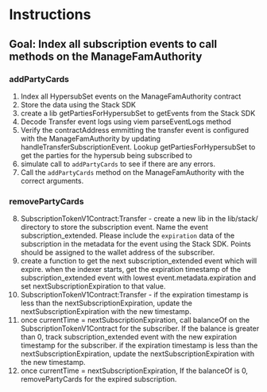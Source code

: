# Instructions

## Goal: Index all subscription events to call methods on the ManageFamAuthority

### addPartyCards

1. Index all HypersubSet events on the ManageFamAuthority contract
2. Store the data using the Stack SDK
3. create a lib getPartiesForHypersubSet to getEvents from the Stack SDK
4. Decode Transfer event logs using viem parseEventLogs method
5. Verify the contractAddress emmitting the transfer event is configured with the ManageFamAuthority by updating handleTransferSubscriptionEvent. Lookup getPartiesForHypersubSet to get the parties for the hypersub being subscribed to
6. simulate call to `addPartyCards` to see if there are any errors.
7. Call the `addPartyCards` method on the ManageFamAuthority with the correct arguments.

### removePartyCards

8. SubscriptionTokenV1Contract:Transfer - create a new lib in the lib/stack/ directory to store the subscription event. Name the event subscription_extended. Please include the `expiration` data of the subscription in the metadata for the event using the Stack SDK. Points should be assigned to the wallet address of the subscriber.
9. create a function to get the next subscription_extended event which will expire. when the indexer starts, get the expiration timestamp of the subscription_extended event with lowest event.metadata.expiration and set nextSubscriptionExpiration to that value.
10. SubscriptionTokenV1Contract:Transfer - if the expiration timestamp is less than the nextSubscriptionExpiration, update the nextSubscriptionExpiration with the new timestamp.
11. once currentTime = nextSubscriptionExpiration, call balanceOf on the SubscriptionTokenV1Contract for the subscriber. If the balance is greater than 0, track subscription_extended event with the new expiration timestamp for the subscriber. if the expiration timestamp is less than the nextSubscriptionExpiration, update the nextSubscriptionExpiration with the new timestamp.
12. once currentTime = nextSubscriptionExpiration, If the balanceOf is 0, removePartyCards for the expired subscription.
